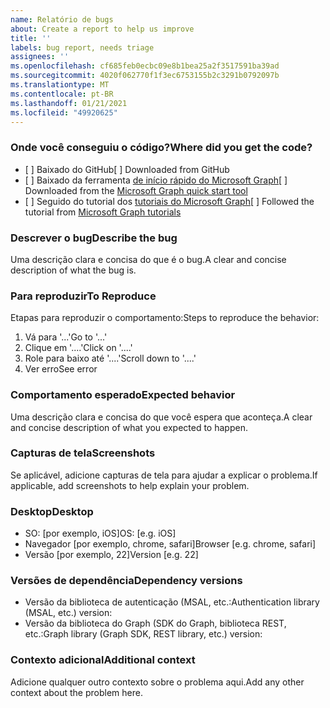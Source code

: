 ```yaml
---
name: Relatório de bugs
about: Create a report to help us improve
title: ''
labels: bug report, needs triage
assignees: ''
ms.openlocfilehash: cf685feb0ecbc09e8b1bea25a2f3517591ba39ad
ms.sourcegitcommit: 4020f062770f1f3ec6753155b2c3291b0792097b
ms.translationtype: MT
ms.contentlocale: pt-BR
ms.lasthandoff: 01/21/2021
ms.locfileid: "49920625"
---
```

### <a name="where-did-you-get-the-code"></a><span data-ttu-id="aca4d-102">Onde você conseguiu o código?</span><span class="sxs-lookup"><span data-stu-id="aca4d-102">Where did you get the code?</span></span>

- <span data-ttu-id="aca4d-103">[ ] Baixado do GitHub</span><span class="sxs-lookup"><span data-stu-id="aca4d-103">[ ] Downloaded from GitHub</span></span>
- <span data-ttu-id="aca4d-104">[ ] Baixado da ferramenta [de início rápido do Microsoft Graph](https://developer.microsoft.com/graph/quick-start)</span><span class="sxs-lookup"><span data-stu-id="aca4d-104">[ ] Downloaded from the [Microsoft Graph quick start tool](https://developer.microsoft.com/graph/quick-start)</span></span>
- <span data-ttu-id="aca4d-105">[ ] Seguido do tutorial dos [tutoriais do Microsoft Graph](https://docs.microsoft.com/graph/tutorials)</span><span class="sxs-lookup"><span data-stu-id="aca4d-105">[ ] Followed the tutorial from [Microsoft Graph tutorials](https://docs.microsoft.com/graph/tutorials)</span></span>

### <a name="describe-the-bug"></a><span data-ttu-id="aca4d-106">Descrever o bug</span><span class="sxs-lookup"><span data-stu-id="aca4d-106">Describe the bug</span></span>

<span data-ttu-id="aca4d-107">Uma descrição clara e concisa do que é o bug.</span><span class="sxs-lookup"><span data-stu-id="aca4d-107">A clear and concise description of what the bug is.</span></span>

### <a name="to-reproduce"></a><span data-ttu-id="aca4d-108">Para reproduzir</span><span class="sxs-lookup"><span data-stu-id="aca4d-108">To Reproduce</span></span>

<span data-ttu-id="aca4d-109">Etapas para reproduzir o comportamento:</span><span class="sxs-lookup"><span data-stu-id="aca4d-109">Steps to reproduce the behavior:</span></span>

1. <span data-ttu-id="aca4d-110">Vá para '...'</span><span class="sxs-lookup"><span data-stu-id="aca4d-110">Go to '...'</span></span>
1. <span data-ttu-id="aca4d-111">Clique em '....'</span><span class="sxs-lookup"><span data-stu-id="aca4d-111">Click on '....'</span></span>
1. <span data-ttu-id="aca4d-112">Role para baixo até '....'</span><span class="sxs-lookup"><span data-stu-id="aca4d-112">Scroll down to '....'</span></span>
1. <span data-ttu-id="aca4d-113">Ver erro</span><span class="sxs-lookup"><span data-stu-id="aca4d-113">See error</span></span>

### <a name="expected-behavior"></a><span data-ttu-id="aca4d-114">Comportamento esperado</span><span class="sxs-lookup"><span data-stu-id="aca4d-114">Expected behavior</span></span>

<span data-ttu-id="aca4d-115">Uma descrição clara e concisa do que você espera que aconteça.</span><span class="sxs-lookup"><span data-stu-id="aca4d-115">A clear and concise description of what you expected to happen.</span></span>

### <a name="screenshots"></a><span data-ttu-id="aca4d-116">Capturas de tela</span><span class="sxs-lookup"><span data-stu-id="aca4d-116">Screenshots</span></span>

<span data-ttu-id="aca4d-117">Se aplicável, adicione capturas de tela para ajudar a explicar o problema.</span><span class="sxs-lookup"><span data-stu-id="aca4d-117">If applicable, add screenshots to help explain your problem.</span></span>

### <a name="desktop"></a><span data-ttu-id="aca4d-118">Desktop</span><span class="sxs-lookup"><span data-stu-id="aca4d-118">Desktop</span></span>

- <span data-ttu-id="aca4d-119">SO: [por exemplo, iOS]</span><span class="sxs-lookup"><span data-stu-id="aca4d-119">OS: [e.g. iOS]</span></span>
- <span data-ttu-id="aca4d-120">Navegador [por exemplo, chrome, safari]</span><span class="sxs-lookup"><span data-stu-id="aca4d-120">Browser [e.g. chrome, safari]</span></span>
- <span data-ttu-id="aca4d-121">Versão [por exemplo, 22]</span><span class="sxs-lookup"><span data-stu-id="aca4d-121">Version [e.g. 22]</span></span>

### <a name="dependency-versions"></a><span data-ttu-id="aca4d-122">Versões de dependência</span><span class="sxs-lookup"><span data-stu-id="aca4d-122">Dependency versions</span></span>

- <span data-ttu-id="aca4d-123">Versão da biblioteca de autenticação (MSAL, etc.:</span><span class="sxs-lookup"><span data-stu-id="aca4d-123">Authentication library (MSAL, etc.) version:</span></span>
- <span data-ttu-id="aca4d-124">Versão da biblioteca do Graph (SDK do Graph, biblioteca REST, etc.:</span><span class="sxs-lookup"><span data-stu-id="aca4d-124">Graph library (Graph SDK, REST library, etc.) version:</span></span>

### <a name="additional-context"></a><span data-ttu-id="aca4d-125">Contexto adicional</span><span class="sxs-lookup"><span data-stu-id="aca4d-125">Additional context</span></span>

<span data-ttu-id="aca4d-126">Adicione qualquer outro contexto sobre o problema aqui.</span><span class="sxs-lookup"><span data-stu-id="aca4d-126">Add any other context about the problem here.</span></span>
